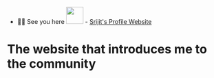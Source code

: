 - 👨‍💻 See you here <img src="https://media.giphy.com/media/hvRJCLFzcasrR4ia7z/giphy.gif" width=40 /> - <a href="https://srijitmondal.netlify.app/" target="_blank">Srijit's Profile Website</a>
# The website that introduces me to the community
